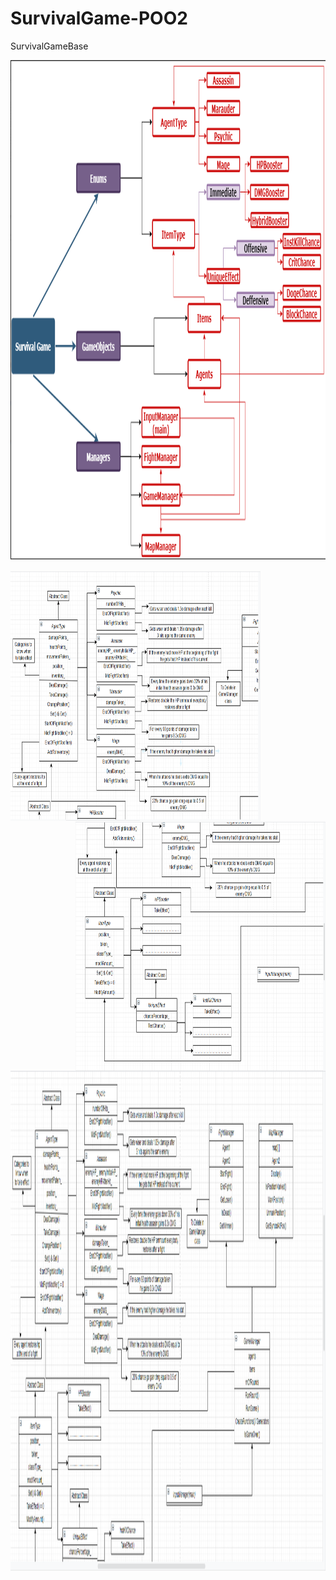 # SurvivalGame-POO2
SurvivalGameBase

<p align="center">
  <img width="1100" height="800" src="https://github.com/IancuOnescu/SurvivalGame-POO2/blob/master/MD%20Images/SurvivalGameDiagram.png">
</p>

<p>
<img align="left" width="400" height="400" src="https://github.com/IancuOnescu/SurvivalGame-POO2/blob/master/MD%20Images/SurvivalGameClasses.png">
<img align="right" width="400" height="400" src="https://github.com/IancuOnescu/SurvivalGame-POO2/blob/master/MD%20Images/SurvivalGameClasses2.png">
</p>

<p align="center">
  <img width="1100" height="800" src="https://github.com/IancuOnescu/SurvivalGame-POO2/blob/master/MD%20Images/SurvivalGameClasses3.png">
</p>